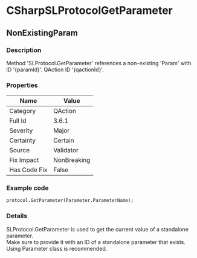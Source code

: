 ﻿---  
uid: Validator_3_6_1  
---

# CSharpSLProtocolGetParameter

## NonExistingParam

### Description

Method 'SLProtocol.GetParameter' references a non\-existing 'Param' with ID '{paramId}'. QAction ID '{qactionId}'.

### Properties

| Name         | Value       |
| ------------ | ----------- |
| Category     | QAction     |
| Full Id      | 3.6.1       |
| Severity     | Major       |
| Certainty    | Certain     |
| Source       | Validator   |
| Fix Impact   | NonBreaking |
| Has Code Fix | False       |

### Example code

```xml
protocol.GetParameter(Parameter.ParameterName);
```

### Details

SLProtocol.GetParameter is used to get the current value of a standalone parameter.  
Make sure to provide it with an ID of a standalone parameter that exists.  
Using Parameter class is recommended.
